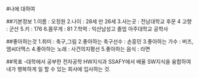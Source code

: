 #나에 대하여

##기본정보
1.이름 : 오정원
2.나이 : 28세 만 26세
3.사는곳 : 전남대학교 후문
4 고향 : 군산
5.키 : 176
6.몸무게 : 81
7.학력 : 익산남성고 졸업
         아주대학교 공학사

##좋아하는것
1.취미 : 축구,그림
2.좋아하는 축구선수 : 손흥민
3.좋아하는 가수 : 버즈,엠씨더맥스
4.좋아하는 노래 : 사건의지평선
5.좋아하는 음식 : 라면

##목표
-대학에서 공부한 전자공학 HW지식과 SSAFY에서 배울 SW지식을 융합하여 
내가 행복하게 일 할 수 있는 회사에 입사하는 것.

